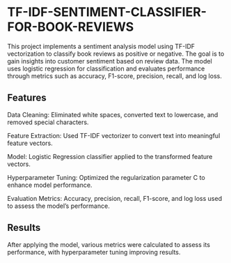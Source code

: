# TF-IDF-SENTIMENT-CLASSIFIER-FOR-BOOK-REVIEWS

<p> 
This project implements a sentiment analysis model using TF-IDF vectorization to classify book reviews as positive or negative. The goal is to gain insights into customer sentiment based on review data. The model uses logistic regression for classification and evaluates performance through metrics such as accuracy, F1-score, precision, recall, and log loss.
</p>

## Features

<p>
Data Cleaning: Eliminated white spaces, converted text to lowercase, and removed special characters.
</p>

<p>
Feature Extraction: Used TF-IDF vectorizer to convert text into meaningful feature vectors.
</p>

<p>
Model: Logistic Regression classifier applied to the transformed feature vectors.
</p>

<p>
Hyperparameter Tuning: Optimized the regularization parameter C to enhance model performance.
</p>

<p>
Evaluation Metrics: Accuracy, precision, recall, F1-score, and log loss used to assess the model’s performance.
</p>

## Results

<p>
After applying the model, various metrics were calculated to assess its performance, with hyperparameter tuning improving results.
</p>
